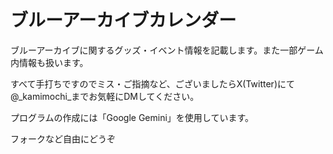 # ブルーアーカイブカレンダー

ブルーアーカイブに関するグッズ・イベント情報を記載します。また一部ゲーム内情報も扱います。

すべて手打ちですのでミス・ご指摘など、ございましたらX(Twitter)にて@_kamimochi_までお気軽にDMしてください。

プログラムの作成には「Google Gemini」を使用しています。

フォークなど自由にどうぞ
